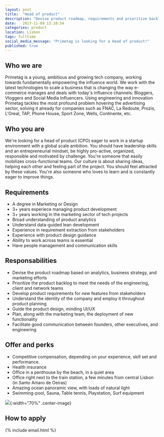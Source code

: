 ```yaml
---
layout: post
title:  "Head of product"
description: "Devise product roadmap, requirements and prioritize backlog|Guide the design team|Plan deployments along with marketing|Facilitate product communication between teams|Implement analytical strategies"
date:   2017-11-09 13:10:54
categories: product
location: Lisbon
tags: fulltime
social_media_message: "Primetag is looking for a Head of product!"
published: true
---
```


## **Who we are** ##

Primetag is a young, ambitious and growing tech company, working towards fundamentally empowering the influence world. We work with the latest technologies to scale a business that is changing the way e-commerce manages and deals with today's influence channels: Bloggers, Vloggers and Social Media Influencers. Using engineering and innovation Primetag tackles the most profound problem hovering the advertising sector, solving it already for companies such as FNAC, La Redoute, Prozis, L'Oreal, TAP, Phone House, Sport Zone, Wells, Continente, etc.

## **Who you are** ##

We're looking for a head of product (CPO) eager to work in a startup environment with a global scale ambition.
You should have leadership skills and an entrepreneurial mindset, be highly pro-active, organized, responsible and motivated by challenge. You're someone that easily mobilizes cross-functional teams.
Our culture is about sharing ideas, helping each other and feeling part of the project. You should feel attracted by these values.
You're also someone who loves to learn and is constantly eager to improve things.

## **Requirements** ##

* A degree in Marketing or Design
* 3+ years experiece managing product development
* 3+ years working in the marketing sector of tech projects
* Broad understanding of product analytics
* Understand data-guided lean development
* Experience in requirement extraction from stakeholders
* Experience with product design guidance
* Ability to work across teams is essential
* Have people management and communication skills

## **Responsabilities** ##

* Devise the product roadmap based on analytics, business strategy, and marketing efforts
* Prioritize the product backlog to meet the needs of the engineering, client and network teams
* Develop product requirements for new features from stakeholders
* Understand the identity of the company and employ it throughout product planning
* Guide the product design, minding UI/UX
* Plan, along with the marketing team, the deployment of new functionality
* Facilitate good communication between founders, other executives, and engineering

## **Offer and perks** ##

* Competitive compensation, depending on your experience, skill set and performance.
* Health insurance
* Office in a penthouse by the beach, in a quiet area
* Office right next to the train station, a few minutes from central Lisbon (in Santo Amaro de Oeiras)
* Amazing ocean panoramic view, with loads of natural light
* Swimming-pool, Sauna, Table tennis, Playstation, Surf equipment

![](http://tests.primetag.net/escritorio.jpg){:width="70%" .center-image}

## **How to apply** ##

{% include email.html %} 

